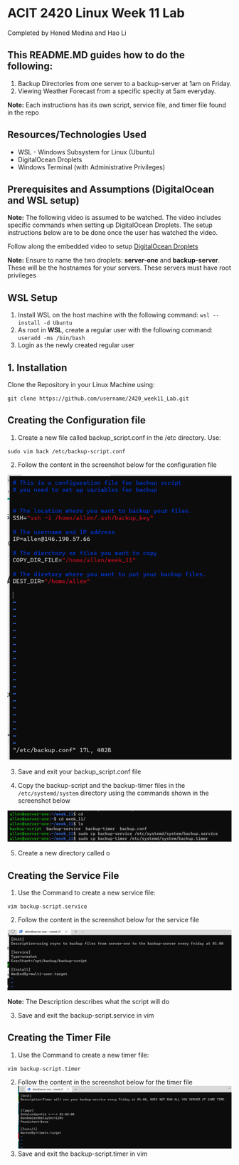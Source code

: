 ACIT 2420 Linux Week 11 Lab
===============

Completed by Hened Medina and Hao Li


This README.MD guides how to do the following:
----------------------------------------------
1. Backup Directories from one server to a backup-server at 1am on Friday.
2. Viewing Weather Forecast from a specific specity at 5am everyday.

**Note:** Each instructions has its own script, service file, and timer file found in the repo



Resources/Technologies Used
-------------------------------

- WSL - Windows Subsystem for Linux (Ubuntu)
- DigitalOcean Droplets
- Windows Terminal (with Administrative Privileges)


Prerequisites and Assumptions (DigitalOcean and WSL setup)
----------------------------------
**Note:** The following video is assumed to be watched. The video includes specific commands when setting up DigitalOcean Droplets. The setup instructions below are to be done once the user has watched the video.

Follow along the embedded video to setup [DigitalOcean Droplets](https://vimeo.com/758870226/f75da348fc?embedded=true&source=video_title&owner=17609105)

**Note:** 
Ensure to name the two droplets: **server-one** and **backup-server**. These will be the hostnames for your servers. These servers must have root privileges

WSL Setup
-------------------------

1. Install WSL on the  host machine with the following command: `wsl --install -d Ubuntu`
2. As root in **WSL**,  create a regular user with the following command: `useradd -ms /bin/bash`
3. Login as the newly created regular user


## 1. Installation

Clone the Repository in your Linux Machine using:

```
git clone https://github.com/username/2420_week11_Lab.git
```

## Creating the Configuration file
1. Create a new file called backup_script.conf in the /etc directory. Use:
```
sudo vim back /etc/backup-script.conf
```
2. Follow the content in the screenshot below for the configuration file

![](images/backupconf.png)

3. Save and exit your backup_script.conf file

4. Copy the backup-script and the backup-timer files in the `/etc/systemd/system` directory using the commands shown in the screenshot below

![](images/image12.png)

5. Create a new directory called o

## Creating the Service File
1. Use the Command to create a new service file:
```
vim backup-script.service
```
2. Follow the content in the screenshot below for the service file

![](images/image14.png)

**Note:** The Description describes what the script will do

3. Save and exit the backup-script.service in vim

## Creating the Timer File
1. Use the Command to create a new timer file:
```
vim backup-script.timer
```
2. Follow the content in the screenshot below for the timer file
![](images/image7.png)
3. Save and exit the backup-script.timer in vim

